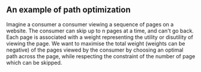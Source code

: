 ## An example of path optimization ##

Imagine a consumer a consumer viewing a sequence of pages on a website. The consumer can skip up to n pages at a time, and can't go back. Each page is associated with a weight representing the utility or disutility of viewing the page. We want to maximise the total weight (weights can be negative) of the pages viewed by the consumer by choosing an optimal path across the page, while respecting the constraint of the number of page which can be skipped. 
